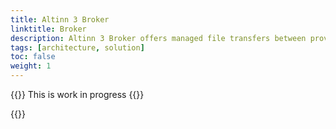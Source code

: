 ```yaml
---
title: Altinn 3 Broker
linktitle: Broker
description: Altinn 3 Broker offers managed file transfers between providers and consumers.  
tags: [architecture, solution]
toc: false
weight: 1
---
```


{{<notice warning>}} <!-- info -->
This is work in progress
{{</notice>}}

{{<children />}}
